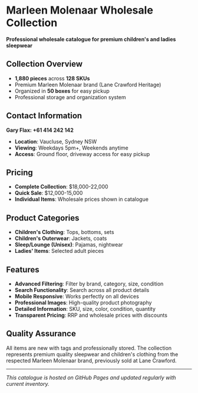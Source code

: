 # Marleen Molenaar Wholesale Collection

**Professional wholesale catalogue for premium children's and ladies sleepwear**

## Collection Overview

- **1,880 pieces** across **128 SKUs**
- Premium Marleen Molenaar brand (Lane Crawford Heritage)
- Organized in **50 boxes** for easy pickup
- Professional storage and organization system

## Contact Information

**Gary Flax: +61 414 242 142**

- **Location**: Vaucluse, Sydney NSW
- **Viewing**: Weekdays 5pm+, Weekends anytime
- **Access**: Ground floor, driveway access for easy pickup

## Pricing

- **Complete Collection**: $18,000-22,000
- **Quick Sale**: $12,000-15,000
- **Individual Items**: Wholesale prices shown in catalogue

## Product Categories

- **Children's Clothing**: Tops, bottoms, sets
- **Children's Outerwear**: Jackets, coats
- **Sleep/Lounge (Unisex)**: Pajamas, nightwear
- **Ladies' Items**: Selected adult pieces

## Features

- **Advanced Filtering**: Filter by brand, category, size, condition
- **Search Functionality**: Search across all product details
- **Mobile Responsive**: Works perfectly on all devices
- **Professional Images**: High-quality product photography
- **Detailed Information**: SKU, size, color, condition, quantity
- **Transparent Pricing**: RRP and wholesale prices with discounts

## Quality Assurance

All items are new with tags and professionally stored. The collection represents premium quality sleepwear and children's clothing from the respected Marleen Molenaar brand, previously sold at Lane Crawford.

---

*This catalogue is hosted on GitHub Pages and updated regularly with current inventory.*

